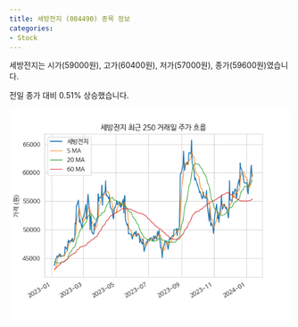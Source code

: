 ```yaml
---
title: 세방전지 (004490) 종목 정보
categories:
- Stock
---
```


세방전지는 시가(59000원), 고가(60400원), 저가(57000원), 종가(59600원)였습니다.

전일 종가 대비 0.51% 상승했습니다.

<!-- more -->

![004490](/assets/images/stock/004490.png)